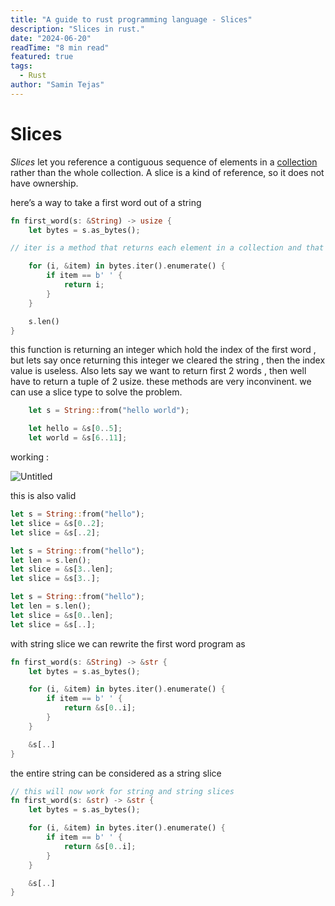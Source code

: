 ```yaml
---
title: "A guide to rust programming language - Slices"
description: "Slices in rust."
date: "2024-06-20"
readTime: "8 min read"
featured: true
tags:
  - Rust
author: "Samin Tejas"
---
```


# Slices

*Slices* let you reference a contiguous sequence of elements in a [collection](https://doc.rust-lang.org/book/ch08-00-common-collections.html) rather than the whole collection. A slice is a kind of reference, so it does not have ownership.

here’s a way to take a first word out of a string

```rust
fn first_word(s: &String) -> usize {
    let bytes = s.as_bytes();

// iter is a method that returns each element in a collection and that enumerate wraps the result of iter and returns each element as part of a tuple instead. 

    for (i, &item) in bytes.iter().enumerate() {
        if item == b' ' {
            return i;
        }
    }

    s.len()
}
```

this function is returning an integer which hold the index of the first word , but lets say once returning this integer we cleared the string , then the index value is useless. Also lets say we want to return first 2 words , then well have to return a tuple of 2 usize. these methods are very inconvinent. we can use a slice type to solve the problem.

```rust
    let s = String::from("hello world");

    let hello = &s[0..5];
    let world = &s[6..11];
```

working : 

![Untitled](/blog-images/rust/slices/untitled.svg)

this is also valid 

```rust
let s = String::from("hello");
let slice = &s[0..2];
let slice = &s[..2];
```

```rust
let s = String::from("hello");
let len = s.len();
let slice = &s[3..len];
let slice = &s[3..];
```

```rust
let s = String::from("hello");
let len = s.len();
let slice = &s[0..len];
let slice = &s[..];
```

with string slice we can rewrite the first word program as 

```rust
fn first_word(s: &String) -> &str {
    let bytes = s.as_bytes();

    for (i, &item) in bytes.iter().enumerate() {
        if item == b' ' {
            return &s[0..i];
        }
    }

    &s[..]
}
```

the entire string can be considered as a string slice 

```rust
// this will now work for string and string slices
fn first_word(s: &str) -> &str {
    let bytes = s.as_bytes();

    for (i, &item) in bytes.iter().enumerate() {
        if item == b' ' {
            return &s[0..i];
        }
    }

    &s[..]
}
```